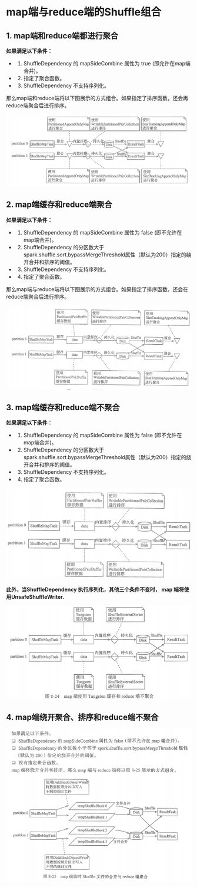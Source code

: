 # map端与reduce端的Shuffle组合

## 1. map端和reduce端都进行聚合

**如果满足以下条件：**

* 1. ShuffleDependency 的 mapSideCombine 属性为 true (即允许在map端合并)。

* 2. 指定了聚合函数。

* 3. ShuffleDependency 不支持序列化。

那么map端和reduce端将以下图展示的方式组合。如果指定了排序函数，还会再reduce端聚合后进行排序。

![](_v_images/_1573991547_8567.png)

## 2. map端缓存和reduce端聚合

**如果满足以下条件：**

* 1. ShuffleDependency 的 mapSideCombine 属性为 false (即不允许在map端合并)。

* 2. ShuffleDependency 的分区数大于spark.shuffle.sort.bypassMergeThreshold属性（默认为200）指定的绕开合并和排序的阈值。

* 3. ShuffleDependency 不支持序列化。

* 4. 指定了聚合函数。

那么map端与reduce端将以下图展示的方式组合。如果指定了排序函数，还会在reduce端聚合后进行排序。

![](_v_images/_1573992218_16463.png)

## 3. map端缓存和reduce端不聚合

**如果满足以下条件：**

* 1. ShuffleDependency 的 mapSideCombine 属性为 false (即不允许在map端合并)。

* 2. ShuffleDependency 的分区数大于spark.shuffle.sort.bypassMergeThreshold属性（默认为200）指定的绕开合并和排序的阈值。

* 3. ShuffleDependency 不支持序列化。

* 4. 指定了聚合函数。

![](_v_images/_1573992771_30334.png)

**此外，当ShuffleDependency 执行序列化，其他三个条件不变时， map 端将使用UnsafeShuffleWriter.**

![](_v_images/_1573992994_4807.png)

## 4. map端绕开聚合、排序和reduce端不聚合

![](_v_images/_1573992909_27646.png)










